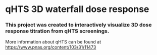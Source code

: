 # qHTS 3D waterfall dose response
### This project was created to interactively visualize 3D dose response titration from qHTS screenings.
More information about qHTS can be found at https://www.pnas.org/content/103/31/11473
